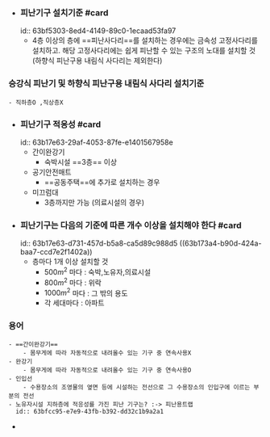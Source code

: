 - ### 피난기구 설치기준 #card
  id:: 63bf5303-8ed4-4149-89c0-1ecaad53fa97
	- 4층 이상의 층에 ==피난사다리==를 설치하는 경우에는 금속성 고정사다리를 설치하고. 해당 고정사다리에는 쉽게 피난할 수 있는 구조의 노대를 설치할 것 (하향식 피난구용 내림식 사다리는 제외한다)
### 승강식 피난기 및 하향식 피난구용 내림식 사다리 설치기준
	- 직하층O ,직상층X
- ### 피난기구 적응성 #card
  id:: 63b17e63-29af-4053-87fe-e1401567958e
	- 간이완강기
		- 숙박시설 ==3층== 이상
	- 공기안전매트
		- ==공동주택==에 추가로 설치하는 경우
	- 미끄럼대
		- 3층까지만 가능 (의료시설의 경우)
- ### 피난기구는 다음의 기준에 따른 개수 이상을 설치해야 한다 #card
  id:: 63b17e63-d731-457d-b5a8-ca5d89c988d5
  ((63b173a4-b90d-424a-baa7-ccd7e2f1402a))
	- 층마다 1개 이상 설치할 것
		- $500m^2$ 마다 : 숙박,노유자,의료시설
		- $800m^2$ 마다 : 위락
		- $1000m^2$ 마다 : 그 밖의 용도
		- 각 세대마다 : 아파트
### 용어
	- ==간이완강기==
		- 몸무게에 따라 자동적으로 내려올수 있는 기구 중 연속사용X
	- 완강기
		- 몸무게에 따라 자동적으로 내려올수 있는 기구 중 연속사용O
	- 인입선
		- 수용장소의 조영물의 옆면 등에 시설하는 전선으로 그 수용장소의 인입구에 이르는 부분의 전선
	- 노유자시설 지하층에 적응성를 가진 피난 기구는? :-> 피난용트랩
	  id:: 63bfcc95-e7e9-43fb-b392-dd32c1b9a2a1
-